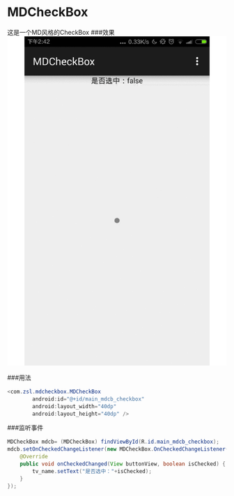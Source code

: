 # MDCheckBox
这是一个MD风格的CheckBox
###效果
![](MDCheckBox.gif)

###用法

```java
<com.zsl.mdcheckbox.MDCheckBox
        android:id="@+id/main_mdcb_checkbox"
        android:layout_width="40dp"
        android:layout_height="40dp" />
```
###监听事件
```java
MDCheckBox mdcb= (MDCheckBox) findViewById(R.id.main_mdcb_checkbox);
mdcb.setOnCheckedChangeListener(new MDCheckBox.OnCheckedChangeListener() {
    @Override
    public void onCheckedChanged(View buttonView, boolean isChecked) {
        tv_name.setText("是否选中："+isChecked);
    }
});
```

